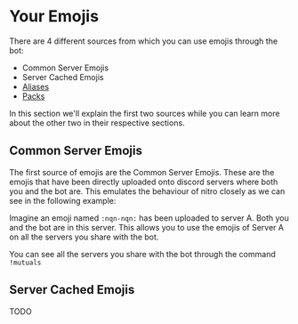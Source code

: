 # Your Emojis

There are 4 different sources from which you can use emojis through the bot:

- Common Server Emojis
- Server Cached Emojis
- [Aliases](aliases.md)
- [Packs](packs.md)

In this section we'll explain the first two sources while you can learn more about the other two in their respective sections.

## Common Server Emojis

The first source of emojis are the Common Server Emojis.
These are the emojis that have been directly uploaded onto discord servers where both you and the bot are.
This emulates the behaviour of nitro closely as we can see in the following example:

Imagine an emoji named `:nqn-nqn:` has been uploaded to server A.
Both you and the bot are in this server.
This allows you to use the emojis of Server A on all the servers you share with the bot.

You can see all the servers you share with the bot through the command `!mutuals`

## Server Cached Emojis

TODO
